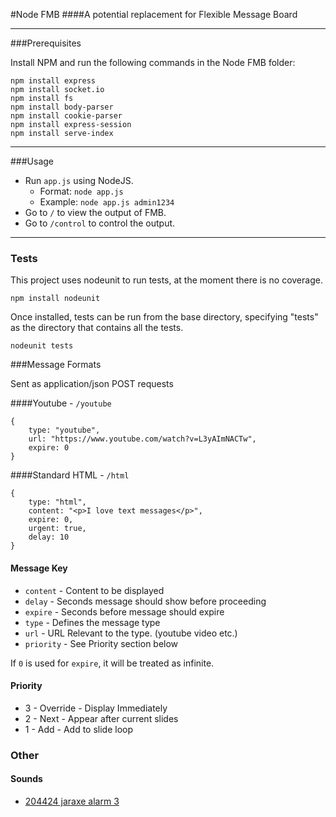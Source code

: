 #Node FMB
####A potential replacement for Flexible Message Board
___


###Prerequisites

Install NPM and run the following commands in the Node FMB folder:

    npm install express
    npm install socket.io
    npm install fs
    npm install body-parser
    npm install cookie-parser
    npm install express-session
    npm install serve-index

___


###Usage

* Run `app.js` using NodeJS.
    * Format: `node app.js`
    * Example: `node app.js admin1234`
* Go to `/` to view the output of FMB.
* Go to `/control` to control the output.

___


### Tests

This project uses nodeunit to run tests, at the moment there is no coverage. 

	npm install nodeunit

Once installed, tests can be run from the base directory, specifying "tests" as
the directory that contains all the tests.

	nodeunit tests

###Message Formats

Sent as application/json POST requests

####Youtube - `/youtube`

    {
        type: "youtube",
        url: "https://www.youtube.com/watch?v=L3yAImNACTw",
        expire: 0
    }

####Standard HTML - `/html`

    {
        type: "html",
        content: "<p>I love text messages</p>",
        expire: 0,
        urgent: true,
        delay: 10
    }

#### Message Key
* `content` - Content to be displayed
* `delay` - Seconds message should show before proceeding
* `expire` - Seconds before message should expire
* `type` - Defines the message type
* `url` - URL Relevant to the type. (youtube video etc.)
* `priority` - See Priority section below

If `0` is used for `expire`, it will be treated as infinite.

#### Priority
* 3 - Override - Display Immediately
* 2 - Next - Appear after current slides
* 1 - Add - Add to slide loop

### Other

#### Sounds
* [204424 jaraxe alarm 3][jaraxe alarm 3]


[jaraxe alarm 3]: https://freesound.org/people/JarAxe/sounds/204424/
